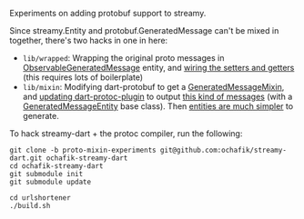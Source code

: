 Experiments on adding protobuf support to streamy.

Since streamy.Entity and protobuf.GeneratedMessage can't be mixed in together, there's two hacks in one in here:
* `lib/wrapped`: Wrapping the original proto messages in [ObservableGeneratedMessage](https://github.com/ochafik/streamy-dart/blob/proto-mixin-experiments/lib/runtime/proto/observable_generated_message.dart) entity, and [wiring the setters and getters](https://github.com/ochafik/streamy-dart/blob/proto-mixin-experiments/urlshortener/lib/wrapped/urlshortener_objects.dart) (this requires lots of boilerplate)
* `lib/mixin`: Modifying dart-protobuf to get a [GeneratedMessageMixin](https://github.com/ochafik/dart-protobuf/blob/observable-mixins/lib/src/protobuf/generated_message.dart#L20), and [updating dart-protoc-plugin](https://github.com/ochafik/dart-protoc-plugin/blob/mixins-generator-for-streamy/lib/message_generator.dart#L93) to output [this kind of messages](https://github.com/ochafik/streamy-dart/blob/proto-mixin-experiments/urlshortener/lib/mixin/urlshortener.pb.dart) (with a [GeneratedMessageEntity](https://github.com/ochafik/streamy-dart/blob/proto-mixin-experiments/lib/runtime/proto/generated_message_entity.dart) base class). Then [entities are much simpler](https://github.com/ochafik/streamy-dart/blob/proto-mixin-experiments/urlshortener/lib/mixin/urlshortener_objects.dart) to generate.

To hack streamy-dart + the protoc compiler, run the following:

  ```
  git clone -b proto-mixin-experiments git@github.com:ochafik/streamy-dart.git ochafik-streamy-dart
  cd ochafik-streamy-dart
  git submodule init
  git submodule update
  
  cd urlshortener
  ./build.sh
  ```

